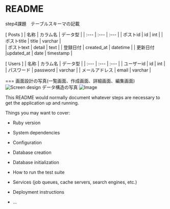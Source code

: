 # README

step4課題　テーブルスキーマの記載

[ Posts ]
 | 名称 | カラム名 | データ型 |
 | :--- | :--- | :--- |
 | ポストid | id | int | 
 | ポストtitle | title | varchar |  
 | ポストtext | detail | text |
 | 登録日付 | created_at | datetime |
 | 更新日付 |updated_at | date | timestamp |
  
  [ Users ]
   | 名称 | カラム名 | データ型 |
   | :--- | :--- | :--- |
   | ユーザーid | id | int | 
   | パスワード | password  | varchar |
   | メールアドレス | email | varchar |
   
   ===
    画面設計の写真(一覧画面、作成画面、詳細画面、編集画面)
    ![Screen design](https://user-images.githubusercontent.com/74219116/99372689-e2b3b180-2903-11eb-97d2-66638baeae88.jpeg)
    データ構造の写真
    ![Image](https://user-images.githubusercontent.com/74219116/99373142-68cff800-2904-11eb-95bd-6580c8646962.jpeg)
    
This README would normally document whatever steps are necessary to get the
application up and running.

Things you may want to cover:

* Ruby version

* System dependencies

* Configuration

* Database creation

* Database initialization

* How to run the test suite

* Services (job queues, cache servers, search engines, etc.)

* Deployment instructions

* ...
